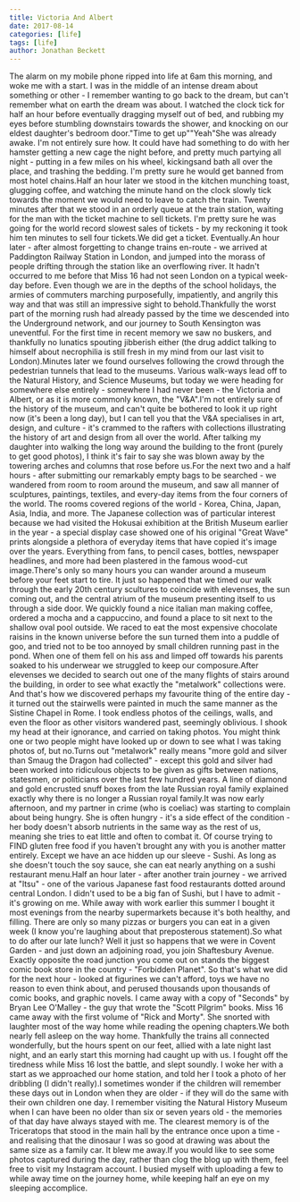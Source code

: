 ```yaml
---
title: Victoria And Albert
date: 2017-08-14
categories: [life]
tags: [life]
author: Jonathan Beckett
---
```


The alarm on my mobile phone ripped into life at 6am this morning, and woke me with a start. I was in the middle of an intense dream about something or other - I remember wanting to go back to the dream, but can't remember what on earth the dream was about. I watched the clock tick for half an hour before eventually dragging myself out of bed, and rubbing my eyes before stumbling downstairs towards the shower, and knocking on our eldest daughter's bedroom door."Time to get up""Yeah"She was already awake. I'm not entirely sure how. It could have had something to do with her hamster getting a new cage the night before, and pretty much partying all night - putting in a few miles on his wheel, kickingsand bath all over the place, and trashing the bedding. I'm pretty sure he would get banned from most hotel chains.Half an hour later we stood in the kitchen munching toast, glugging coffee, and watching the minute hand on the clock slowly tick towards the moment we would need to leave to catch the train. Twenty minutes after that we stood in an orderly queue at the train station, waiting for the man with the ticket machine to sell tickets. I'm pretty sure he was going for the world record slowest sales of tickets - by my reckoning it took him ten minutes to sell four tickets.We did get a ticket. Eventually.An hour later - after almost forgetting to change trains en-route - we arrived at Paddington Railway Station in London, and jumped into the morass of people drifting through the station like an overflowing river. It hadn't occurred to me before that Miss 16 had not seen London on a typical week-day before. Even though we are in the depths of the school holidays, the armies of commuters marching purposefully, impatiently, and angrily this way and that was still an impressive sight to behold.Thankfully the worst part of the morning rush had already passed by the time we descended into the Underground network, and our journey to South Kensington was uneventful. For the first time in recent memory we saw no buskers, and thankfully no lunatics spouting jibberish either (the drug addict talking to himself about necrophilia is still fresh in my mind from our last visit to London).Minutes later we found ourselves following the crowd through the pedestrian tunnels that lead to the museums. Various walk-ways lead off to the Natural History, and Science Museums, but today we were heading for somewhere else entirely - somewhere I had never been - the Victoria and Albert, or as it is more commonly known, the "V&A".I'm not entirely sure of the history of the museum, and can't quite be bothered to look it up right now (it's been a long day), but I can tell you that the V&A specialises in art, design, and culture - it's crammed to the rafters with collections illustrating the history of art and design from all over the world. After talking my daughter into walking the long way around the building to the front (purely to get good photos), I think it's fair to say she was blown away by the towering arches and columns that rose before us.For the next two and a half hours - after submitting our remarkably empty bags to be searched - we wandered from room to room around the museum, and saw all manner of sculptures, paintings, textiles, and every-day items from the four corners of the world. The rooms covered regions of the world - Korea, China, Japan, Asia, India, and more. The Japanese collection was of particular interest because we had visited the Hokusai exhibition at the British Museum earlier in the year - a special display case showed one of his original "Great Wave" prints alongside a plethora of everyday items that have copied it's image over the years. Everything from fans, to pencil cases, bottles, newspaper headlines, and more had been plastered in the famous wood-cut image.There's only so many hours you can wander around a museum before your feet start to tire. It just so happened that we timed our walk through the early 20th century scultures to coincide with elevenses, the sun coming out, and the central atrium of the museum presenting itself to us through a side door. We quickly found a nice italian man making coffee, ordered a mocha and a cappuccino, and found a place to sit next to the shallow oval pool outside. We raced to eat the most expensive chocolate raisins in the known universe before the sun turned them into a puddle of goo, and tried not to be too annoyed by small children running past in the pond. When one of them fell on his ass and limped off towards his parents soaked to his underwear we struggled to keep our composure.After elevenses we decided to search out one of the many flights of stairs around the building, in order to see what exactly the "metalwork" collections were. And that's how we discovered perhaps my favourite thing of the entire day - it turned out the stairwells were painted in much the same manner as the Sistine Chapel in Rome. I took endless photos of the ceilings, walls, and even the floor as other visitors wandered past, seemingly oblivious. I shook my head at their ignorance, and carried on taking photos. You might think one or two people might have looked up or down to see what I was taking photos of, but no.Turns out "metalwork" really means "more gold and silver than Smaug the Dragon had collected" - except this gold and silver had been worked into ridiculous objects to be given as gifts between nations, statesmen, or politicians over the last few hundred years. A line of diamond and gold encrusted snuff boxes from the late Russian royal family explained exactly why there is no longer a Russian royal family.It was now early afternoon, and my partner in crime (who is coeliac) was starting to complain about being hungry. She is often hungry - it's a side effect of the condition - her body doesn't absorb nutrients in the same way as the rest of us, meaning she tries to eat little and often to combat it. Of course trying to FIND gluten free food if you haven't brought any with you is another matter entirely. Except we have an ace hidden up our sleeve - Sushi. As long as she doesn't touch the soy sauce, she can eat nearly anything on a sushi restaurant menu.Half an hour later - after another train journey - we arrived at "Itsu" - one of the various Japanese fast food restaurants dotted around central London. I didn't used to be a big fan of Sushi, but I have to admit - it's growing on me. While away with work earlier this summer I bought it most evenings from the nearby supermarkets because it's both healthy, and filling. There are only so many pizzas or burgers you can eat in a given week (I know you're laughing about that preposterous statement).So what to do after our late lunch? Well it just so happens that we were in Covent Garden - and just down an adjoining road, you join Shaftesbury Avenue. Exactly opposite the road junction you come out on stands the biggest comic book store in the country - "Forbidden Planet". So that's what we did for the next hour - looked at figurines we can't afford, toys we have no reason to even think about, and perused thousands upon thousands of comic books, and graphic novels. I came away with a copy of "Seconds" by Bryan Lee O'Malley - the guy that wrote the "Scott Pilgrim" books. Miss 16 came away with the first volume of "Rick and Morty". She snorted with laughter most of the way home while reading the opening chapters.We both nearly fell asleep on the way home. Thankfully the trains all connected wonderfully, but the hours spent on our feet, allied with a late night last night, and an early start this morning had caught up with us. I fought off the tiredness while Miss 16 lost the battle, and slept soundly. I woke her with a start as we approached our home station, and told her I took a photo of her dribbling (I didn't really).I sometimes wonder if the children will remember these days out in London when they are older - if they will do the same with their own children one day. I remember visiting the Natural History Museum when I can have been no older than six or seven years old - the memories of that day have always stayed with me. The clearest memory is of the Triceratops that stood in the main hall by the entrance once upon a time - and realising that the dinosaur I was so good at drawing was about the same size as a family car. It blew me away.If you would like to see some photos captured during the day, rather than clog the blog up with them, feel free to visit my Instagram account. I busied myself with uploading a few to while away time on the journey home, while keeping half an eye on my sleeping accomplice.